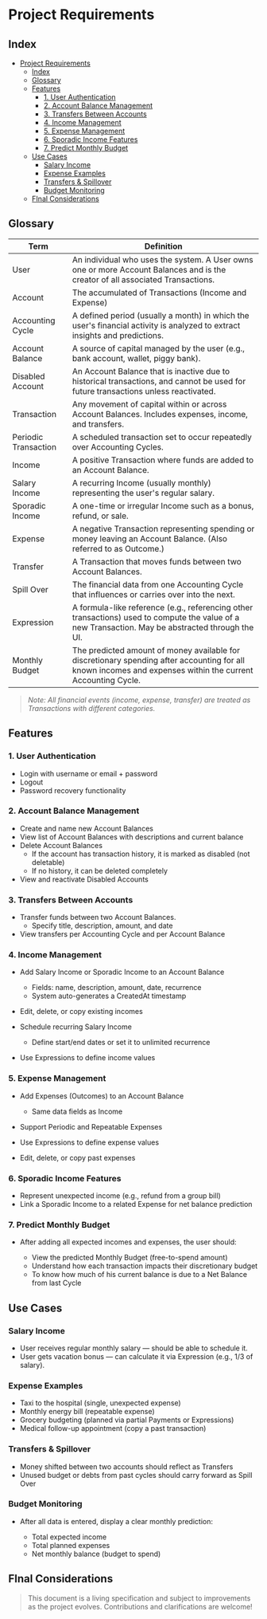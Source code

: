 # Project Requirements

## Index

- [Project Requirements](#project-requirements)
  - [Index](#index)
  - [Glossary](#glossary)
  - [Features](#features)
    - [1. User Authentication](#1-user-authentication)
    - [2. Account Balance Management](#2-account-balance-management)
    - [3. Transfers Between Accounts](#3-transfers-between-accounts)
    - [4. Income Management](#4-income-management)
    - [5. Expense Management](#5-expense-management)
    - [6. Sporadic Income Features](#6-sporadic-income-features)
    - [7. Predict Monthly Budget](#7-predict-monthly-budget)
  - [Use Cases](#use-cases)
    - [Salary Income](#salary-income)
    - [Expense Examples](#expense-examples)
    - [Transfers \& Spillover](#transfers--spillover)
    - [Budget Monitoring](#budget-monitoring)
  - [FInal Considerations](#final-considerations)

## Glossary

| Term                 | Definition                                                                                                                                                  |
| -------------------- | ----------------------------------------------------------------------------------------------------------------------------------------------------------- |
| User                 | An individual who uses the system. A User owns one or more Account Balances and is the creator of all associated Transactions.                              |
| Account              | The accumulated of Transactions (Income and Expense)                                                                                                        |
| Accounting Cycle     | A defined period (usually a month) in which the user's financial activity is analyzed to extract insights and predictions.                                  |
| Account Balance      | A source of capital managed by the user (e.g., bank account, wallet, piggy bank).                                                                           |
| Disabled Account     | An Account Balance that is inactive due to historical transactions, and cannot be used for future transactions unless reactivated.                          |
| Transaction          | Any movement of capital within or across Account Balances. Includes expenses, income, and transfers.                                                        |
| Periodic Transaction | A scheduled transaction set to occur repeatedly over Accounting Cycles.                                                                                     |
| Income               | A positive Transaction where funds are added to an Account Balance.                                                                                         |
| Salary Income        | A recurring Income (usually monthly) representing the user's regular salary.                                                                                |
| Sporadic Income      | A one-time or irregular Income such as a bonus, refund, or sale.                                                                                            |
| Expense              | A negative Transaction representing spending or money leaving an Account Balance. (Also referred to as Outcome.)                                            |
| Transfer             | A Transaction that moves funds between two Account Balances.                                                                                                |
| Spill Over           | The financial data from one Accounting Cycle that influences or carries over into the next.                                                                 |
| Expression           | A formula-like reference (e.g., referencing other transactions) used to compute the value of a new Transaction. May be abstracted through the UI.           |
| Monthly Budget       | The predicted amount of money available for discretionary spending after accounting for all known incomes and expenses within the current Accounting Cycle. |

> _Note: All financial events (income, expense, transfer) are treated as Transactions with different categories._

## Features

### 1. User Authentication

- Login with username or email + password
- Logout
- Password recovery functionality

### 2. Account Balance Management

- Create and name new Account Balances
- View list of Account Balances with descriptions and current balance
- Delete Account Balances
  - If the account has transaction history, it is marked as disabled (not deletable)
  - If no history, it can be deleted completely
- View and reactivate Disabled Accounts

### 3. Transfers Between Accounts

- Transfer funds between two Account Balances.
  - Specify title, description, amount, and date
- View transfers per Accounting Cycle and per Account Balance

### 4. Income Management

- Add Salary Income or Sporadic Income to an Account Balance

  - Fields: name, description, amount, date, recurrence
  - System auto-generates a CreatedAt timestamp

- Edit, delete, or copy existing incomes
- Schedule recurring Salary Income
  - Define start/end dates or set it to unlimited recurrence
- Use Expressions to define income values

### 5. Expense Management

- Add Expenses (Outcomes) to an Account Balance

  - Same data fields as Income

- Support Periodic and Repeatable Expenses
- Use Expressions to define expense values
- Edit, delete, or copy past expenses

### 6. Sporadic Income Features

- Represent unexpected income (e.g., refund from a group bill)
- Link a Sporadic Income to a related Expense for net balance prediction

### 7. Predict Monthly Budget

- After adding all expected incomes and expenses, the user should:

  - View the predicted Monthly Budget (free-to-spend amount)
  - Understand how each transaction impacts their discretionary budget
  - To know how much of his current balance is due to a Net Balance from last Cycle

## Use Cases

### Salary Income

- User receives regular monthly salary — should be able to schedule it.
- User gets vacation bonus — can calculate it via Expression (e.g., 1/3 of salary).

### Expense Examples

- Taxi to the hospital (single, unexpected expense)
- Monthly energy bill (repeatable expense)
- Grocery budgeting (planned via partial Payments or Expressions)
- Medical follow-up appointment (copy a past transaction)

### Transfers & Spillover

- Money shifted between two accounts should reflect as Transfers
- Unused budget or debts from past cycles should carry forward as Spill Over

### Budget Monitoring

- After all data is entered, display a clear monthly prediction:

  - Total expected income
  - Total planned expenses
  - Net monthly balance (budget to spend)

## FInal Considerations

> This document is a living specification and subject to improvements as the project evolves. Contributions and clarifications are welcome!
